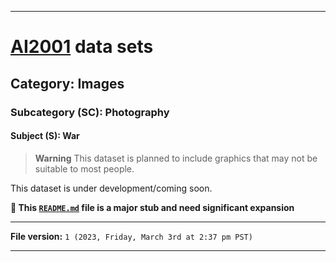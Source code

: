 
***

# [AI2001](https://github.com/seanpm2001/AI2001/) data sets

## Category: Images

### Subcategory (SC): Photography

#### Subject (S): War

> **Warning** This dataset is planned to include graphics that may not be suitable to most people.

This dataset is under development/coming soon.

**🌱️ This [`README.md`](/README.md) file is a major stub and need significant expansion**

***

**File version:** `1 (2023, Friday, March 3rd at 2:37 pm PST)`

***
